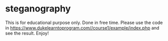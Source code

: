 # steganography
This is for educational purpose only. Done in free time.
Please use the code in https://www.dukelearntoprogram.com//course1/example/index.php and see the result.
Enjoy!
